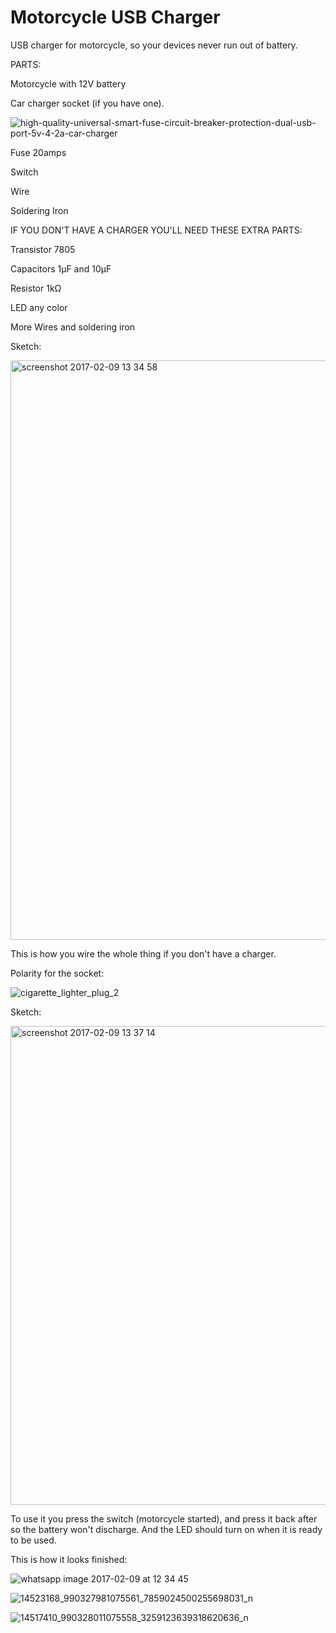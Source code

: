 # Motorcycle USB Charger

USB charger for motorcycle, so your devices never run out of battery.

PARTS:

Motorcycle with 12V battery

Car charger socket (if you have one).

![high-quality-universal-smart-fuse-circuit-breaker-protection-dual-usb-port-5v-4-2a-car-charger](https://cloud.githubusercontent.com/assets/22894897/22802436/0e255c20-eece-11e6-9d43-8f5f08ae4ecc.jpg)

Fuse 20amps

Switch

Wire

Soldering Iron

IF YOU DON'T HAVE A CHARGER YOU'LL NEED THESE EXTRA PARTS:

Transistor 7805

Capacitors 1μF and 10μF

Resistor 1kΩ

LED any color

More Wires and soldering iron

Sketch:

<img width="927" alt="screenshot 2017-02-09 13 34 58" src="https://cloud.githubusercontent.com/assets/22894897/22802915/f8da8bea-eecf-11e6-9572-d559a52816c5.png">

This is how you wire the whole thing if you don't have a charger.

Polarity for the socket:

![cigarette_lighter_plug_2](https://cloud.githubusercontent.com/assets/22894897/22803050/8ffe3de6-eed0-11e6-9b78-e557968e2923.jpg)

Sketch:

<img width="766" alt="screenshot 2017-02-09 13 37 14" src="https://cloud.githubusercontent.com/assets/22894897/22803269/7c4316fe-eed1-11e6-8733-a5cd8b786342.png">

To use it you press the switch (motorcycle started), and press it back after so the battery won't discharge. And the LED should turn on when it is ready to be used.

This is how it looks finished:

![whatsapp image 2017-02-09 at 12 34 45](https://cloud.githubusercontent.com/assets/22894897/22802182/18a64e8a-eecd-11e6-82b9-646244b5e948.jpeg)

![14523168_990327981075561_7859024500255698031_n](https://cloud.githubusercontent.com/assets/22894897/22802183/1b0ae884-eecd-11e6-907e-36b0f3cc233b.jpg)

![14517410_990328011075558_3259123639318620636_n](https://cloud.githubusercontent.com/assets/22894897/22802187/1dc0f8fc-eecd-11e6-8723-5c26a06ebb5c.jpg)
